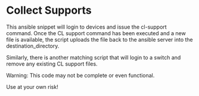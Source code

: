# Collect Supports

This ansible snippet will login to devices and issue the cl-support command.
Once the CL support command has been executed and a new file is available, the 
script uploads the file back to the ansible server into the destination_directory.

Similarly, there is another matching script that will login to a switch and remove any existing CL support files.

Warning:
This code may not be complete or even functional.

Use at your own risk!


